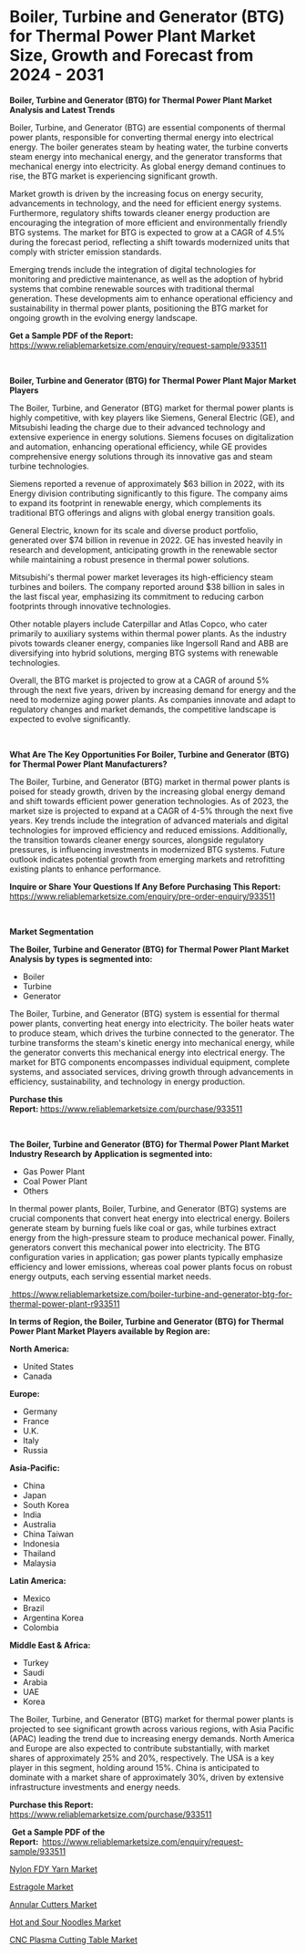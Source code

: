 <p><h1>Boiler, Turbine and Generator (BTG) for Thermal Power Plant Market Size, Growth and Forecast from 2024 - 2031</h1></p><p><strong>Boiler, Turbine and Generator (BTG) for Thermal Power Plant Market Analysis and Latest Trends</strong></p>
<p><p>Boiler, Turbine, and Generator (BTG) are essential components of thermal power plants, responsible for converting thermal energy into electrical energy. The boiler generates steam by heating water, the turbine converts steam energy into mechanical energy, and the generator transforms that mechanical energy into electricity. As global energy demand continues to rise, the BTG market is experiencing significant growth. </p><p>Market growth is driven by the increasing focus on energy security, advancements in technology, and the need for efficient energy systems. Furthermore, regulatory shifts towards cleaner energy production are encouraging the integration of more efficient and environmentally friendly BTG systems. The market for BTG is expected to grow at a CAGR of 4.5% during the forecast period, reflecting a shift towards modernized units that comply with stricter emission standards. </p><p>Emerging trends include the integration of digital technologies for monitoring and predictive maintenance, as well as the adoption of hybrid systems that combine renewable sources with traditional thermal generation. These developments aim to enhance operational efficiency and sustainability in thermal power plants, positioning the BTG market for ongoing growth in the evolving energy landscape.</p></p>
<p><strong>Get a Sample PDF of the Report:&nbsp;</strong> <a href="https://www.reliablemarketsize.com/enquiry/request-sample/933511">https://www.reliablemarketsize.com/enquiry/request-sample/933511</a></p>
<p>&nbsp;</p>
<p><strong>Boiler, Turbine and Generator (BTG) for Thermal Power Plant Major Market Players</strong></p>
<p><p>The Boiler, Turbine, and Generator (BTG) market for thermal power plants is highly competitive, with key players like Siemens, General Electric (GE), and Mitsubishi leading the charge due to their advanced technology and extensive experience in energy solutions. Siemens focuses on digitalization and automation, enhancing operational efficiency, while GE provides comprehensive energy solutions through its innovative gas and steam turbine technologies.</p><p>Siemens reported a revenue of approximately $63 billion in 2022, with its Energy division contributing significantly to this figure. The company aims to expand its footprint in renewable energy, which complements its traditional BTG offerings and aligns with global energy transition goals.</p><p>General Electric, known for its scale and diverse product portfolio, generated over $74 billion in revenue in 2022. GE has invested heavily in research and development, anticipating growth in the renewable sector while maintaining a robust presence in thermal power solutions.</p><p>Mitsubishi's thermal power market leverages its high-efficiency steam turbines and boilers. The company reported around $38 billion in sales in the last fiscal year, emphasizing its commitment to reducing carbon footprints through innovative technologies.</p><p>Other notable players include Caterpillar and Atlas Copco, who cater primarily to auxiliary systems within thermal power plants. As the industry pivots towards cleaner energy, companies like Ingersoll Rand and ABB are diversifying into hybrid solutions, merging BTG systems with renewable technologies.</p><p>Overall, the BTG market is projected to grow at a CAGR of around 5% through the next five years, driven by increasing demand for energy and the need to modernize aging power plants. As companies innovate and adapt to regulatory changes and market demands, the competitive landscape is expected to evolve significantly.</p></p>
<p>&nbsp;</p>
<p><strong>What Are The Key Opportunities For Boiler, Turbine and Generator (BTG) for Thermal Power Plant Manufacturers?</strong></p>
<p><p>The Boiler, Turbine, and Generator (BTG) market in thermal power plants is poised for steady growth, driven by the increasing global energy demand and shift towards efficient power generation technologies. As of 2023, the market size is projected to expand at a CAGR of 4-5% through the next five years. Key trends include the integration of advanced materials and digital technologies for improved efficiency and reduced emissions. Additionally, the transition towards cleaner energy sources, alongside regulatory pressures, is influencing investments in modernized BTG systems. Future outlook indicates potential growth from emerging markets and retrofitting existing plants to enhance performance.</p></p>
<p><strong>Inquire or Share Your Questions If Any Before Purchasing This Report:</strong> <a href="https://www.reliablemarketsize.com/enquiry/pre-order-enquiry/933511">https://www.reliablemarketsize.com/enquiry/pre-order-enquiry/933511</a></p>
<p>&nbsp;</p>
<p><strong>Market Segmentation</strong></p>
<p><strong>The Boiler, Turbine and Generator (BTG) for Thermal Power Plant Market Analysis by types is segmented into:</strong></p>
<p><ul><li>Boiler</li><li>Turbine</li><li>Generator</li></ul></p>
<p><p>The Boiler, Turbine, and Generator (BTG) system is essential for thermal power plants, converting heat energy into electricity. The boiler heats water to produce steam, which drives the turbine connected to the generator. The turbine transforms the steam's kinetic energy into mechanical energy, while the generator converts this mechanical energy into electrical energy. The market for BTG components encompasses individual equipment, complete systems, and associated services, driving growth through advancements in efficiency, sustainability, and technology in energy production.</p></p>
<p><strong>Purchase this Report:&nbsp;</strong><a href="https://www.reliablemarketsize.com/purchase/933511">https://www.reliablemarketsize.com/purchase/933511</a></p>
<p>&nbsp;</p>
<p><strong>The Boiler, Turbine and Generator (BTG) for Thermal Power Plant Market Industry Research by Application is segmented into:</strong></p>
<p><ul><li>Gas Power Plant</li><li>Coal Power Plant</li><li>Others</li></ul></p>
<p><p>In thermal power plants, Boiler, Turbine, and Generator (BTG) systems are crucial components that convert heat energy into electrical energy. Boilers generate steam by burning fuels like coal or gas, while turbines extract energy from the high-pressure steam to produce mechanical power. Finally, generators convert this mechanical power into electricity. The BTG configuration varies in application; gas power plants typically emphasize efficiency and lower emissions, whereas coal power plants focus on robust energy outputs, each serving essential market needs.</p></p>
<p><a href="https://www.reliablemarketsize.com/boiler-turbine-and-generator-btg-for-thermal-power-plant-r933511">&nbsp;https://www.reliablemarketsize.com/boiler-turbine-and-generator-btg-for-thermal-power-plant-r933511</a></p>
<p><strong>In terms of Region, the Boiler, Turbine and Generator (BTG) for Thermal Power Plant Market Players available by Region are:</strong></p>
<p>
    <p> <strong> North America: </strong>
        <ul>
            <li>United States</li>
            <li>Canada</li>
        </ul>
        </p> 
    <p> <strong> Europe: </strong>
        <ul>
            <li>Germany</li>
            <li>France</li>
            <li>U.K.</li>
            <li>Italy</li>
            <li>Russia</li>
        </ul>
        </p> 
    <p> <strong> Asia-Pacific: </strong>
        <ul>
            <li>China</li>
            <li>Japan</li>
            <li>South Korea</li>
            <li>India</li>
            <li>Australia</li>
            <li>China Taiwan</li>
            <li>Indonesia</li>
            <li>Thailand</li>
            <li>Malaysia</li>
        </ul>
        </p> 
    <p> <strong> Latin America: </strong>
        <ul>
            <li>Mexico</li>
            <li>Brazil</li>
            <li>Argentina Korea</li>
            <li>Colombia</li>
        </ul>
        </p> 
    <p> <strong> Middle East & Africa: </strong>
        <ul>
            <li>Turkey</li>
            <li>Saudi</li>
            <li>Arabia</li>
            <li>UAE</li>
            <li>Korea</li>
        </ul>
    </p>
    </p>
<p><p>The Boiler, Turbine, and Generator (BTG) market for thermal power plants is projected to see significant growth across various regions, with Asia Pacific (APAC) leading the trend due to increasing energy demands. North America and Europe are also expected to contribute substantially, with market shares of approximately 25% and 20%, respectively. The USA is a key player in this segment, holding around 15%. China is anticipated to dominate with a market share of approximately 30%, driven by extensive infrastructure investments and energy needs.</p></p>
<p><strong>Purchase this Report: </strong><a href="https://www.reliablemarketsize.com/purchase/933511">https://www.reliablemarketsize.com/purchase/933511</a></p>
<p>&nbsp;<strong>Get a Sample PDF of the Report:&nbsp;&nbsp;</strong><a href="https://www.reliablemarketsize.com/enquiry/request-sample/933511">https://www.reliablemarketsize.com/enquiry/request-sample/933511</a></p>
<p><strong></strong></p>
<p><p><a href="https://issuu.com/reportprime-2/docs/nylon-fdy-yarn-market-size-2030.ppt_e0db630f1352a6">Nylon FDY Yarn Market</a></p><p><a href="https://issuu.com/reportprime-2/docs/estragole-market-size-2030.pptx_54a2177966635b">Estragole Market</a></p><p><a href="https://medium.com/@188drusilla/global-annular-cutters-market-focus-on-product-type-hss-type-tct-type-end-user-and-region-1a0dcbcdb8ab">Annular Cutters Market</a></p><p><a href="https://medium.com/@alicemcglynn2022/the-hot-and-sour-noodles-market-is-experiencing-higher-than-anticipated-demand-compared-to-b382d7485cda">Hot and Sour Noodles Market</a></p><p><a href="https://www.linkedin.com/pulse/global-cnc-plasma-cutting-table-market-sector-types-applications-dlwpc?trackingId=%2Ba6kGT6TToaCucYtrLkqhw%3D%3D">CNC Plasma Cutting Table Market</a></p></p>
